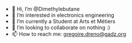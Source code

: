- 👋 Hi, I’m @Dimethylebutane
- 👀 I’m interested in electronics engineering
- 🌱 I’m currently a Student at Arts et Métiers
- 💞️ I’m looking to collaborate on nothing :)
- 📫 How to reach me: gregoire.dreno@gadz.org

<!---
dymethylebutane/dymethylebutane is a ✨ special ✨ repository because its `README.md` (this file) appears on your GitHub profile.
You can click the Preview link to take a look at your changes.
--->
